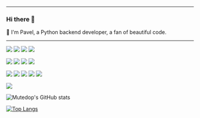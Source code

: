 <!-- ![Mutedop GitHub Banner](./illustrator/pavel_panchenko.png) -->

___
### Hi there 👋

💬 I'm Pavel, a Python backend developer, a fan of beautiful code.

___
![](https://img.shields.io/badge/Code-Python-informational?style=plastic&logo=python&logoColor=BE90F2&color=1A1B27)
![](https://img.shields.io/badge/Code-Django-informational?style=plastic&logo=django&logoColor=BE90F2&color=1A1B27)
![](https://img.shields.io/badge/Code-FastAPI-informational?style=plastic&logo=fastapi&logoColor=BE90F2&color=1A1B27)
![](https://img.shields.io/badge/Code-DRF-informational?style=plastic&logo=drf&logoColor=BE90F2&color=1A1B27)


![](https://img.shields.io/badge/DB-sql-informational?style=plastic&logo=sqlite&logoColor=BE90F2&color=1A1B27)
![](https://img.shields.io/badge/DB-MySQL-informational?style=plastic&logo=mysql&logoColor=BE90F2&color=1A1B27)
![](https://img.shields.io/badge/DB-PostgreSQL-informational?style=plastic&logo=postgresql&logoColor=BE90F2&color=1A1B27)
![](https://img.shields.io/badge/DB-SQLAlchemy-informational?style=plastic&logo=SQLAlchemy&logoColor=BE90F2&color=1A1B27)

![](https://img.shields.io/badge/Tools-GitHub-informational?style=plastic&logo=GitHub&logoColor=BE90F2&color=1A1B27)
![](https://img.shields.io/badge/Tools-Actions-informational?style=plastic&logo=github-actions&logoColor=BE90F2&color=1A1B27)
![](https://img.shields.io/badge/Tools-Docker-informational?style=plastic&logo=docker&logoColor=BE90F2&color=1A1B27)
![](https://img.shields.io/badge/Tools-NGINX-informational?style=plastic&logo=nginx&logoColor=BE90F2&color=1A1B27)
![](https://img.shields.io/badge/Tools-Postman-informational?style=plastic&logo=postman&logoColor=BE90F2&color=1A1B27)

![](https://www.codewars.com/users/Mutedop/badges/micro)





![Mutedop's GitHub stats](https://github-readme-stats.vercel.app/api?username=mutedop&show_icons=true&theme=tokyonight)

[![Top Langs](https://github-readme-stats.vercel.app/api/top-langs/?username=mutedop&theme=tokyonight)](https://github.com/mutedop/github-readme-stats)

<!--
**Mutedop/mutedop** is a ✨ _special_ ✨ repository because its `README.md` (this file) appears on your GitHub profile.

Here are some ideas to get you started:

- 🔭 I’m currently working on ...
- 🌱 I’m currently learning ...
- 👯 I’m looking to collaborate on ...
- 🤔 I’m looking for help with ...
- 💬 Ask me about ...
- 📫 How to reach me: ...
- 😄 Pronouns: ...
- ⚡ Fun fact: ...
-->
